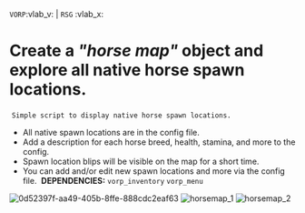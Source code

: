 `VORP`:vlab_v:﻿﻿﻿ | `RSG` :vlab_x:﻿﻿﻿ 
﻿
# **Create a *"horse map"* object and explore all native horse spawn locations.**
﻿
`Simple script to display native horse spawn locations.`
﻿
 - All native spawn locations are in the config file.
 - Add a description for each horse breed, health, stamina, and more to the config.
 - Spawn location blips will be visible on the map for a short time.
 - You can add and/or edit new spawn locations and more via the config file.
﻿
**DEPENDENCIES:**
`vorp_inventory`
`vorp_menu`

![0d52397f-aa49-405b-8ffe-888cdc2eaf63](https://github.com/user-attachments/assets/06c91ae7-f3e8-45dd-96a5-e751ac686382)
![horsemap_1](https://github.com/user-attachments/assets/7004b655-f8a8-4407-a983-729091d4ad52)
![horsemap_2](https://github.com/user-attachments/assets/b5733274-6404-4c3c-a0d1-94a411f19a3e)
